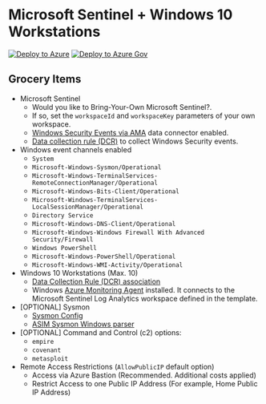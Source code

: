 # Microsoft Sentinel + Windows 10 Workstations

[![Deploy to Azure](https://aka.ms/deploytoazurebutton)](https://portal.azure.com/#create/Microsoft.Template/uri/https%3A%2F%2Fraw.githubusercontent.com%2FOTRF%2FMicrosoft-Sentinel2Go%2Fmaster%2Fgrocery-list%2FWin10%2Fazuredeploy.json)
[![Deploy to Azure Gov](https://aka.ms/deploytoazuregovbutton)](https://portal.azure.us/#create/Microsoft.Template/uri/https%3A%2F%2Fraw.githubusercontent.com%2FOTRF%2FMicrosoft-Sentinel2Go%2Fmaster%2Fgrocery-list%2FWin10%2Fazuredeploy.json)

## Grocery Items

* Microsoft Sentinel
    * Would you like to Bring-Your-Own Microsoft Sentinel?.
    * If so, set the `workspaceId` and `workspaceKey` parameters of your own workspace.
    * [Windows Security Events via AMA](https://docs.microsoft.com/en-us/azure/sentinel/data-connectors-reference#windows-security-events-via-ama) data connector enabled.
    * [Data collection rule (DCR)](https://docs.microsoft.com/en-us/azure/templates/microsoft.insights/datacollectionrules?tabs=json) to collect Windows Security events.
* Windows event channels enabled
    * `System`
    * `Microsoft-Windows-Sysmon/Operational`
    * `Microsoft-Windows-TerminalServices-RemoteConnectionManager/Operational`
    * `Microsoft-Windows-Bits-Client/Operational`
    * `Microsoft-Windows-TerminalServices-LocalSessionManager/Operational`
    * `Directory Service`
    * `Microsoft-Windows-DNS-Client/Operational`
    * `Microsoft-Windows-Windows Firewall With Advanced Security/Firewall`
    * `Windows PowerShell`
    * `Microsoft-Windows-PowerShell/Operational`
    * `Microsoft-Windows-WMI-Activity/Operational`
* Windows 10 Workstations (Max. 10)
    * [Data Collection Rule (DCR) association](https://docs.microsoft.com/en-us/azure/azure-monitor/agents/data-collection-rule-azure-monitor-agent#data-collection-rule-associations)
    * Windows [Azure Monitoring Agent](https://docs.microsoft.com/en-us/azure/azure-monitor/agents/azure-monitor-agent-overview?tabs=PowerShellWindows) installed. It connects to the Microsoft Sentinel Log Analytics workspace defined in the template.
* [OPTIONAL] Sysmon
    * [Sysmon Config](https://github.com/OTRF/Blacksmith/blob/master/resources/configs/sysmon/sysmon.xml)
    * [ASIM Sysmon Windows parser](https://raw.githubusercontent.com/Azure/Azure-Sentinel/master/Parsers/ASim%20Sysmon%20for%20Windows/SysmonFullDeployment.json)
* [OPTIONAL] Command and Control (c2) options:
    * `empire`
    * `covenant`
    * `metasploit`
* Remote Access Restrictions (`AllowPublicIP` default option)
    * Access via Azure Bastion (Recommended. Additional costs applied)
    * Restrict Access to one Public IP Address (For example, Home Public IP Address)